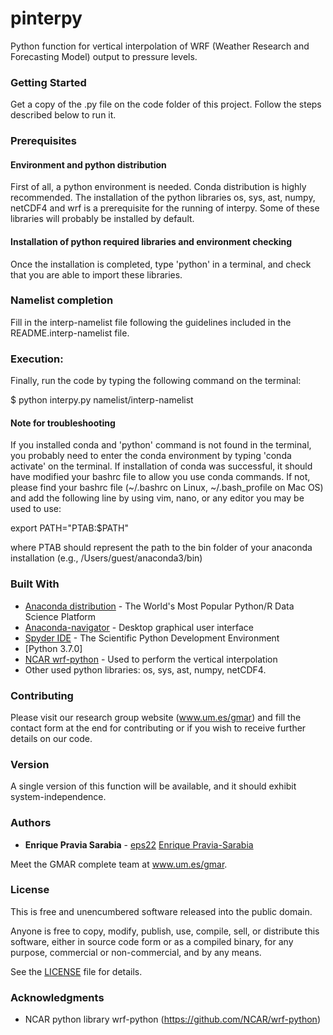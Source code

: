 # pinterpy
Python function for vertical interpolation of WRF (Weather Research and Forecasting Model) output to pressure levels.

### Getting Started

Get a copy of the .py file on the code folder of this project. Follow the steps described below to run it.

### Prerequisites

#### Environment and python distribution

First of all, a python environment is needed. Conda distribution is highly recommended. The installation of the python libraries os, sys, ast, numpy, netCDF4 and wrf is a prerequisite for the running of interpy. Some of these libraries will probably be installed by default.

#### Installation of python required libraries and environment checking

Once the installation is completed, type 'python' in a terminal, and check that you are able to import these libraries. 

### Namelist completion

Fill in the interp-namelist file following the guidelines included in the README.interp-namelist file. 

### Execution:

Finally, run the code by typing the following command on the terminal:

$ python interpy.py namelist/interp-namelist 

#### Note for troubleshooting
If you installed conda and 'python' command is not found in the terminal, you probably need to enter the conda environment by typing 'conda activate' on the terminal. If installation of conda was successful, it should have modified your bashrc file to allow you use conda commands. If not, please find your bashrc file (~/.bashrc on Linux, ~/.bash_profile on Mac OS) and add the following line by using vim, nano, or any editor you may be used to use:

export PATH="PTAB:$PATH"

where PTAB should represent the path to the bin folder of your anaconda installation (e.g., /Users/guest/anaconda3/bin)

### Built With
* [Anaconda distribution](https://www.anaconda.com/distribution/) - The World's Most Popular Python/R Data Science Platform
* [Anaconda-navigator](https://anaconda.org/anaconda/anaconda-navigator) - Desktop graphical user interface
* [Spyder IDE](https://www.spyder-ide.org) - The Scientific Python Development Environment
* [Python 3.7.0]
* [NCAR wrf-python](https://rometools.github.io/rome/) - Used to perform the vertical interpolation
* Other used python libraries: os, sys, ast, numpy, netCDF4.

### Contributing

Please visit our research group website (www.um.es/gmar) and fill the contact form at the end for contributing or if you wish to receive further details on our code.

### Version

A single version of this function will be available, and it should exhibit system-independence. 

### Authors

* **Enrique Pravia Sarabia** - 
[eps22](https://github.com/eps22)
[Enrique Pravia-Sarabia](https://es.linkedin.com/in/enrique-pravia-sarabia)

Meet the GMAR complete team at www.um.es/gmar.

### License

This is free and unencumbered software released into the public domain.

Anyone is free to copy, modify, publish, use, compile, sell, or
distribute this software, either in source code form or as a compiled
binary, for any purpose, commercial or non-commercial, and by any
means.

See the [LICENSE](LICENSE) file for details.

### Acknowledgments

* NCAR python library wrf-python (https://github.com/NCAR/wrf-python)
